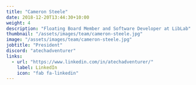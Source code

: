```yaml
---
title: "Cameron Steele"
date: 2018-12-20T13:44:30+10:00
weight: 4
description: "Floating Board Member and Software Developer at LibLab"
thumbnail: "/assets/images/team/cameron-steele.jpg"
image: "/assets/images/team/cameron-steele.jpg"
jobtitle: "President"
discord: "atechadventurer"
links:
  - url: "https://www.linkedin.com/in/atechadventurer/"
    label: LinkedIn
    icon: "fab fa-linkedin"
---
```


